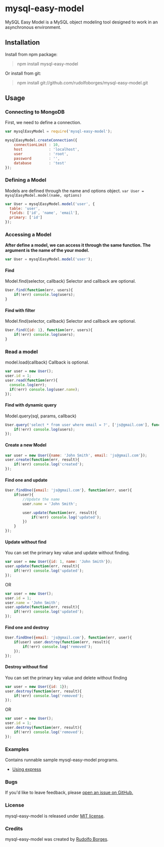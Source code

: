 # mysql-easy-model
MySQL Easy Model is a MySQL object modeling tool designed to work in an asynchronous environment.

## Installation
Install from npm package:
> npm install mysql-easy-model

Or install from git:
> npm install git://github.com/rudolfoborges/mysql-easy-model.git

## Usage

### Connecting to MongoDB

First, we need to define a connection.
```js
var mysqlEasyModel = require('mysql-easy-model');

mysqlEasyModel.createConnection({
	connectionLimit : 10,
    host            : 'localhost',
    user            : 'root',
    password		: '',
    database        : 'test'
});
```

### Defining a Model

Models are defined through the name and options object. `var User = mysqlEasyModel.model(name, options)`
```js
var User = mysqlEasyModel.model('user', {
  table: 'user',
  fields: ['id', 'name', 'email'],
  primary: ['id']
});
```

### Accessing a Model

**After define a model, we can access it through the same function. The argument is the name of the your model.**
```js
var User = mysqlEasyModel.model('user');
```

#### Find

Model.find(selector, callback) Selector and callback are optional.

```js
User.find(function(err, users){
	if(!err) console.log(users);
}
```

#### Find with filter

Model.find(selector, callback) Selector and callback are optional.

```js
User.find({id: 1}, function(err, users){
	if(!err) console.log(users);
}
```

### Read a model

model.load(callback) Callback is optional.

```js
var user = new User();
user.id = 1;
user.read(function(err){
  console.log(err);
  if(!err) console.log(user.name);
});
```

#### Find with dynamic query

Model.query(sql, params, callback)

```js
User.query('select * from user where email = ?', ['js@gmail.com'], function(err, users){
	if(!err) console.log(users);
});
```

#### Create a new Model

```js
var user = new User({name: 'John Smith', email: 'js@gmail.com'});
user.create(function(err, result){
	if(!err) console.log('created');
});
```

#### Find one and update

```js
User.findOne({email: 'js@gmail.com'}, function(err, user){
	if(user){
		//Update the name
		user.name = 'John Smith';

		user.update(function(err, result){
			if(!err) console.log('updated');
		})
	}
});
```

#### Update without find

You can set the primary key value and update without finding.

```js
var user = new User({id: 1, name: 'John Smith'});
user.update(function(err, result){
	if(!err) console.log('updated');
});
```

OR

```js
var user = new User();
user.id = 1;
user.name = 'John Smith';
user.update(function(err, result){
	if(!err) console.log('updated');
});
```


#### Find one and destroy

```js
User.findOne({email: 'js@gmail.com'}, function(err, user){
	if(user) user.destroy(function(err, result){
		if(!err) console.log('removed');
	});
});
```

#### Destroy without find

You can set the primary key value and delete without finding

```js
var user = new User({id: 1});
user.destroy(function(err, result){
	if(!err) console.log('removed');
});
```

OR

```js
var user = new User();
user.id = 1;
user.destroy(function(err, result){
	if(!err) console.log('removed');
});
```

### Examples
Contains runnable sample mysql-easy-model programs.

* [Using express](https://github.com/rudolfoborges/mysql-easy-model/tree/master/examples/express)

### Bugs

If you'd like to leave feedback, please [open an issue on GitHub.](https://github.com/rudolfoborges/mysql-easy-model/issues)

### License

mysql-easy-model is released under [MIT license](http://opensource.org/licenses/mit-license.php).

### Credits                             
mysql-easy-model was created by [Rudolfo Borges](http://rudolfoborges.com.br).



